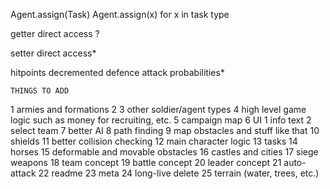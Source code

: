 Agent.assign(Task)
Agent.assign(x) for x in task type

getter
direct access
	?

setter
direct access*

hitpoints	decremented
defence	attack	probabilities*

	THINGS TO ADD
1	armies and formations
2
3	other soldier/agent types
4	high level game logic such as money for recruiting, etc.
5	campaign map
6	UI
	1	info text
	2	select team
7	better AI
8	path finding
9	map obstacles and stuff like that
10	shields
11	better collision checking
12	main character logic
13	tasks
14	horses
15	deformable and movable obstacles
16	castles and cities
17	siege weapons
18	team concept
19	battle concept
20	leader concept
21	auto-attack
22	readme
23	meta
24	long-live delete
25	terrain (water, trees, etc.)